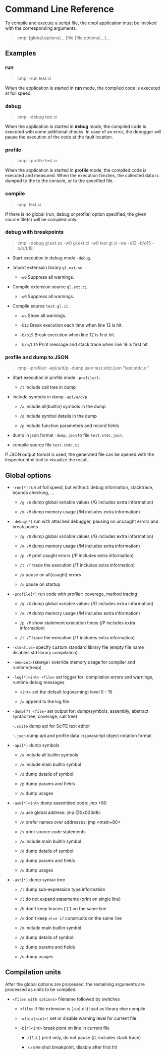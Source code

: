 # Command Line Reference

To compile and execute a script file, the cmpl application must be invoked with the corresponding arguments.

>cmpl \[global.options\]... \[file \[file.options\]...\]...

## Examples

### run

>cmpl -run test.ci

When the application is started in **run** mode, the compiled code is executed at full speed.

### debug

>cmpl -debug test.ci

When the application is started in **debug** mode, the compiled code is executed with some additional checks.
In case of an error, the debugger will pause the execution of the code at the fault location.

### profile

>cmpl -profile test.ci

When the application is started in **profile** mode, the compiled code is executed and measured.
When the execution finishes, the collected data is dumped to the to the console, or to the specified file.

### compile

>cmpl test.ci

If there is no global (run, debug or profile) option specified, the given source file(s) will be compiled only.

### debug with breakpoints

>cmpl -debug gl.ext.so -w0 gl.ext.ci -w0 test.gl.ci -wa -b12 -b/o15 -b/o/L19

- Start execution in debug mode `-debug`.

- Import extension library `gl.ext.so`

	- `-w0` Suppress all warnings.

- Compile extension source `gl.ext.ci`

	- `-w0` Suppress all warnings.

- Compile source `test.gl.ci`

	- `-wa` Show all warnings.

	- `-b12` Break execution each time when line 12 is hit.

	- `-b/o15` Break execution when line 12 is first hit.

	- `-b/o/L19` Print message and stack trace when line 19 is first hit.

### profile and dump to JSON

>cmpl -profile/t -api/a/d/p -dump.json test.stdc.json "test.stdc.ci"

- Start execution in profile mode `-profile/t`.

	- `/t` include call tree in dump


- Include symbols in dump `-api/a/d/p`

	- `/a` include all(builtin) symbols in the dump

	- `/d` include symbol details in the dump

	- `/p` include function parameters and record fields


- dump in json format `-dump.json` to file `test.stdc.json`.

- compile source file `test.stdc.ci`

If JSON output format is used, the generated file can be opened with the Inspector.html tool to visualize the result.


## Global options

- `-run[*]`               run at full speed, but without: debug information, stacktrace, bounds checking, ...

	- `/g /G`             dump global variable values (/G includes extra information)

	- `/m /M`             dump memory usage (/M includes extra information)

- `-debug[*]`             run with attached debugger, pausing on uncaught errors and break points

	- `/g /G`             dump global variable values (/G includes extra information)

	- `/m /M`             dump memory usage (/M includes extra information)

	- `/p /P`             print caught errors (/P includes extra information)

	- `/t /T`             trace the execution (/T includes extra information)

	- `/a`                pause on all(caught) errors

	- `/s`                pause on startup

- `-profile[*]`           run code with profiler: coverage, method tracing

	- `/g /G`             dump global variable values (/G includes extra information)

	- `/m /M`             dump memory usage (/M includes extra information)

	- `/p /P`             show statement execution times (/P includes extra information)

	- `/t /T`             trace the execution (/T includes extra information)

- `-std<file>`            specify custom standard library file (empty file name disables std library compilation).

- `-mem<int>[kKmMgG]`     override memory usage for compiler and runtime(heap)

- `-log[*]<int> <file>`   set logger for: compilation errors and warnings, runtime debug messages

	- `<int>`             set the default log(warning) level 0 - 15

	- `/a`                append to the log file

- `-dump[?] <file>`       set output for: dump(symbols, assembly, abstract syntax tree, coverage, call tree)

	-`.scite`             dump api for SciTE text editor

	-`.json`              dump api and profile data in javascript object notation format

- `-api[*]`               dump symbols

	- `/a`                include all builtin symbols

	- `/m`                include main builtin symbol

	- `/d`                dump details of symbol

	- `/p`                dump params and fields

	- `/u`                dump usages

- `-asm[*]<int>`          dump assembled code: jmp +80

	- `/a`                use global address: jmp @0x003d8c

	- `/n`                prefer names over addresses: jmp <main+80>

	- `/s`                print source code statements

	- `/m`                include main builtin symbol

	- `/d`                dump details of symbol

	- `/p`                dump params and fields

	- `/u`                dump usages

- `-ast[*]`               dump syntax tree

	- `/t`                dump sub-expression type information

	- `/l`                do not expand statements (print on single line)

	- `/b`                don't keep braces ('{') on the same line

	- `/e`                don't keep `else if` constructs on the same line

	- `/m`                include main builtin symbol

	- `/d`                dump details of symbol

	- `/p`                dump params and fields

	- `/u`                dump usages


## Compilation units

After the global options are processed, the remaining arguments are processed as units to be compiled.

- `<files with options>`  filename followed by switches

	- `<file>`            if file extension is (.so|.dll) load as library else compile

	- `-w[a|x|<int>]`     set or disable warning level for current file

	- `-b[*]<int>`        break point on <int> line in current file

		- `/[l|L]`        print only, do not pause (/L includes stack trace)

		- `/o`            one shot breakpoint, disable after first hit
